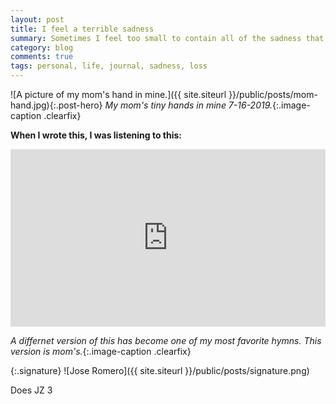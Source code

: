 ```yaml
---
layout: post
title: I feel a terrible sadness
summary: Sometimes I feel too small to contain all of the sadness that is inside of me.
category: blog
comments: true
tags: personal, life, journal, sadness, loss 
---
```


![A picture of my mom's hand in mine.]({{ site.siteurl }}/public/posts/mom-hand.jpg){:.post-hero}
*My mom's tiny hands in mine 7-16-2019.*{:.image-caption .clearfix}

**When I wrote this, I was listening to this:**
 <style>.embed-container { position: relative; padding-bottom: 56.25%; height: 0; overflow: hidden; max-width: 100%; } .embed-container iframe, .embed-container object, .embed-container embed { position: absolute; top: 0; left: 0; width: 100%; height: 100%; }</style>
<div class='embed-container'><iframe src='https://www.youtube.com/embed/J2Ceyk8cZOk?rel=0&amp;t=27s&amp;showinfo=0' frameborder='0' allowfullscreen></iframe></div>

*A differnet version of this has become one of my most favorite hymns. This version is mom's.*{:.image-caption .clearfix}

{:.signature}
![Jose Romero]({{ site.siteurl }}/public/posts/signature.png)




<div class="container">
Does JZ 3

<ul>
    <li class="plyr__cite plyr__cite--youtube" hidden>
        <small>
            <a href="https://www.youtube.com/watch?v=bTqVqk7FSmY" target="_blank">View From A Blue Moon</a>
            on&nbsp;
            <span class="color--youtube">
            <svg class="icon" role="presentation">
                <title>YouTube</title>
                <path d="M15.8,4.8c-0.2-1.3-0.8-2.2-2.2-2.4C11.4,2,8,2,8,2S4.6,2,2.4,2.4C1,2.6,0.3,3.5,0.2,4.8C0,6.1,0,8,0,8
                s0,1.9,0.2,3.2c0.2,1.3,0.8,2.2,2.2,2.4C4.6,14,8,14,8,14s3.4,0,5.6-0.4c1.4-0.3,2-1.1,2.2-2.4C16,9.9,16,8,16,8S16,6.1,15.8,4.8z
                M6,11V5l5,3L6,11z"></path></svg>
                YouTube
        </span>
    </small>
    <div id="player">
    </div>
    </li>
</ul>

</div>